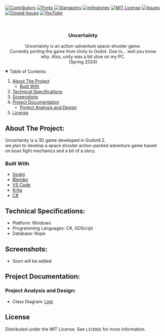 
[![Contributors][contributors-shield]][contributors-url]
[![Forks][forks-shield]][forks-url]
[![Stargazers][stars-shield]][stars-url]
[![milestones][milestones-shield]][milestones-url]
[![MIT License][license-shield]][license-url]
[![Issues][issues-shield]][issues-url]
[![Closed Issues][issues-closed-shield]][issues-closed-url]
[![YouTube](https://img.shields.io/badge/YouTube-%23FF0000.svg?style=for-the-badge&logo=YouTube&logoColor=white)](https://www.youtube.com/channel/UCzTXq-8dd3U95IJrl3f41FQ)

<!-- PROJECT LOGO -->
<br />
<p align="center">
  
  <h3 align="center">Uncertainty</h3>

  <p align="center">
    Uncertainty is an action-adventure space-shooter game.
    <br />
    Currently porting the game from Unity to Godot.
    Due to... well you know why.
    Also, unity was a bit slow on my PC.
    <br />
    (Spring 2024)
  <br />

<!-- TABLE OF CONTENTS -->
<details open="open">
  <summary>Table of Contents</summary>
  <ol>
    <li>
      <a href="#about-the-project">About The Project</a>
      <ul>
        <li><a href="#built-with">Built With</a></li>
      </ul>
    </li>
    <li><a href="#technical-specifications">Technical Specifications</a></li>
    <li><a href="#screenshots">Screenshots</a></li>
    <li>
      <a href="#project-documentation">Project Documentation</a>
      <ul>
        <li><a href="#project-analysis-and-design">Project Analysis and Design</a></li>
      </ul>
    </li>
    <li><a href="#license">License</a></li>
  </ol>
</details>


## About The Project:  
Uncertainty is a 3D game developed in Godot4.2,  
we plan to develop a space shooter action-packed adventure game based on boss fight mechanics and a bit of a story.  

### Built With


* [Godot](https://godotengine.org)
* [Blender](https://www.blender.org)
* [VS Code](https://code.visualstudio.com)
* [Krita](https://krita.org/en)
* [C#](https://docs.microsoft.com/en-us/dotnet/csharp)

## Technical Specifications:  
- Platform: Windows   
- Programming Languages: C#, GDScript
- Database: Nope

## Screenshots:  
- Soon will be added


## Project Documentation:  

### Project Analysis and Design:
- Class Diagram: [Link](Documentation/)

<!-- LICENSE -->
## License

Distributed under the MIT License. See `LICENSE` for more information.




<!-- MARKDOWN LINKS & IMAGES -->
<!-- https://www.markdownguide.org/basic-syntax/#reference-style-links -->
[contributors-shield]: https://img.shields.io/github/contributors/Null-References/Uncertainty-Godot?style=for-the-badge
[contributors-url]: https://github.com/Null-References/Uncertainty-Godot/graphs/contributors
[forks-shield]: https://img.shields.io/github/forks/Null-References/Uncertainty-Godot?style=for-the-badge
[forks-url]: https://github.com/Null-References/Uncertainty-Godot/network/members
[stars-shield]: https://img.shields.io/github/stars/Null-References/Uncertainty-Godot?style=for-the-badge
[stars-url]: https://github.com/Null-References/Uncertainty-Godot/stargazers
[issues-shield]: https://img.shields.io/github/issues/Null-References/Uncertainty-Godot?style=for-the-badge
[issues-url]: https://github.com/Null-References/Uncertainty-Godot/issues
[issues-closed-shield]: https://img.shields.io/github/issues-closed/Null-References/Uncertainty-Godot?style=for-the-badge
[issues-closed-url]: https://github.com/Null-References/Uncertainty-Godot/issues?q=is%3Aissue+is%3Aclosed
[pull-req-shield]: https://img.shields.io/github/issues-pr/Null-References/Uncertainty-Godot?style=for-the-badge
[pull-req-url]: https://github.com/Null-References/Uncertainty-Godot/pulls
[pull-closed-shield]: https://img.shields.io/github/issues-pr-closed/Null-References/Uncertainty-Godot?style=for-the-badge
[pull-closed-url]: https://github.com/Null-References/Uncertainty-Godot/pulls?q=is%3Apr+is%3Aclosed
[milestones-shield]: https://img.shields.io/github/milestones/all/Null-References/Uncertainty-Godot?style=for-the-badge
[milestones-url]: https://github.com/Null-References/Uncertainty-Godot/milestones
[license-shield]: https://img.shields.io/github/license/Null-References/Uncertainty-Godot?style=for-the-badge
[license-url]: https://github.com/Null-References/Uncertainty-Godot/blob/main/LICENSE
